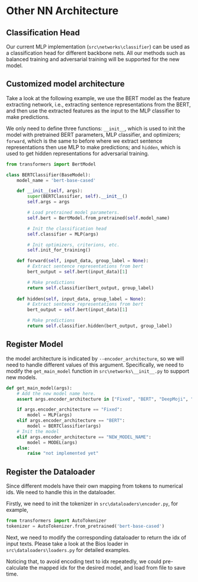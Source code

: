 # Other NN Architecture

## Classification Head
Our current MLP implementation (`src\networks\classifier`) can be used as a classification head for different backbone nets. All our methods such as balanced training and adversarial training will be supported for the new model.

## Customized model architecture

Take a look at the following example, we use the BERT model as the feature extracting network, i.e., extracting sentence representations from the BERT, and then use the extracted features as the input to the MLP classifier to make predictions. 

We only need to define three functions: `__init__`, which is used to init the model with pretrained BERT parameters, MLP classifier, and optimizers; `forward`, which is the same to before where we extract sentence representations then use MLP to make predictions; and `hidden`, which is used to get hidden representations for adversarial training.

```python
from transformers import BertModel

class BERTClassifier(BaseModel):
    model_name = 'bert-base-cased'

    def __init__(self, args):
        super(BERTClassifier, self).__init__()
        self.args = args

        # Load pretrained model parameters.
        self.bert = BertModel.from_pretrained(self.model_name)

        # Init the classification head 
        self.classifier = MLP(args)

        # Init optimizers, criterions, etc.
        self.init_for_training()

    def forward(self, input_data, group_label = None):
        # Extract sentence representations from bert
        bert_output = self.bert(input_data)[1]

        # Make predictions
        return self.classifier(bert_output, group_label)
    
    def hidden(self, input_data, group_label = None):
        # Extract sentence representations from bert
        bert_output = self.bert(input_data)[1]

        # Make predictions
        return self.classifier.hidden(bert_output, group_label)
```

## Register Model
the model architecture is indicated by `--encoder_architecture`, so we will need to handle different values of this argument. 
Specifically, we need to modify the `get_main_model` function in `src\networks\__init__.py` to support new models.

```python
def get_main_model(args):
    # Add the new model name here.
    assert args.encoder_architecture in ["Fixed", "BERT", "DeepMoji", "NEW_MODEL_NAME"], "Not implemented"

    if args.encoder_architecture == "Fixed":
        model = MLP(args)
    elif args.encoder_architecture == "BERT":
        model = BERTClassifier(args)
    # Init the model 
    elif args.encoder_architecture == "NEW_MODEL_NAME":
        model = MODEL(args)
    else:
        raise "not implemented yet"
```

## Register the Dataloader
Since different models have their own mapping from tokens to numerical ids. We need to handle this in the dataloader.

Firstly, we need to init the tokenizer in `src\dataloaders\encoder.py`, for example,
```python
from transformers import AutoTokenizer
tokenizer = AutoTokenizer.from_pretrained('bert-base-cased')
```

Next, we need to modify the corresponding dataloader to return the idx of input texts. Please take a look at the Bios loader in `src\dataloaders\loaders.py` for detailed examples.

Noticing that, to avoid encoding text to idx repeatedly, we could pre-calculate the mapped idx for the desired model, and load from file to save time.